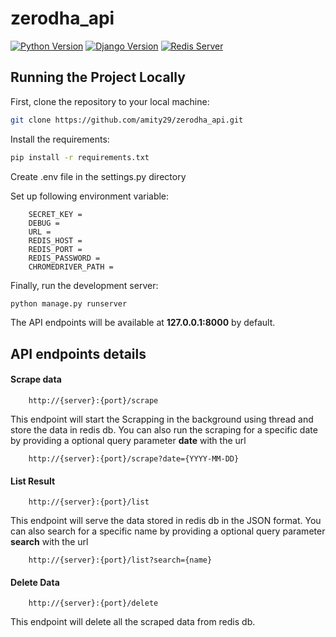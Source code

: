 # zerodha_api

[![Python Version](https://img.shields.io/badge/python-3.8-brightgreen.svg)](https://python.org)
[![Django Version](https://img.shields.io/badge/django-2.0.20-brightgreen.svg)](https://djangoproject.com)
[![Redis Server](https://img.shields.io/badge/redis-server-brightgreen.svg)](https://redis.io/)

## Running the Project Locally
First, clone the repository to your local machine:

```bash
git clone https://github.com/amity29/zerodha_api.git
```

Install the requirements:

```bash
pip install -r requirements.txt
```


Create .env file in the settings.py directory

Set up following environment variable:

```
    SECRET_KEY =
    DEBUG =
    URL =
    REDIS_HOST =
    REDIS_PORT =
    REDIS_PASSWORD =
    CHROMEDRIVER_PATH =
```


Finally, run the development server:

```bash
python manage.py runserver
```

The API endpoints will be available at **127.0.0.1:8000** by default.

## API endpoints details

#### Scrape data
```
    http://{server}:{port}/scrape
```
This endpoint will start the Scrapping in the background using thread and store the data in redis db.
You can also run the scraping for a specific date by providing a optional query parameter **date** with the url
```
    http://{server}:{port}/scrape?date={YYYY-MM-DD}
```
    
#### List Result
```
    http://{server}:{port}/list
```
This endpoint will serve the data stored in redis db in the JSON format.
You can also search for a specific name by providing a optional query parameter **search** with the url
```
    http://{server}:{port}/list?search={name}
```

#### Delete Data
```
    http://{server}:{port}/delete
```
This endpoint will delete all the scraped data from redis db.